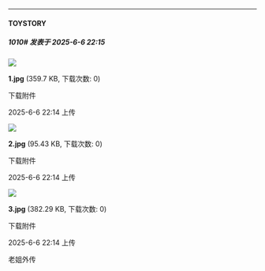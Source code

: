 ﻿
*****

####  TOYSTORY  
##### 1010#       发表于 2025-6-6 22:15

<img src="https://img.stage1st.com/forum/202506/06/221445n4n4a4icxawnciii.jpg" referrerpolicy="no-referrer">

<strong>1.jpg</strong> (359.7 KB, 下载次数: 0)

下载附件

2025-6-6 22:14 上传

<img src="https://img.stage1st.com/forum/202506/06/221446jtbd5klp5akvl5g1.jpg" referrerpolicy="no-referrer">

<strong>2.jpg</strong> (95.43 KB, 下载次数: 0)

下载附件

2025-6-6 22:14 上传

<img src="https://img.stage1st.com/forum/202506/06/221447vuuu5hs8sj4mzpn3.jpg" referrerpolicy="no-referrer">

<strong>3.jpg</strong> (382.29 KB, 下载次数: 0)

下载附件

2025-6-6 22:14 上传

老姐外传

